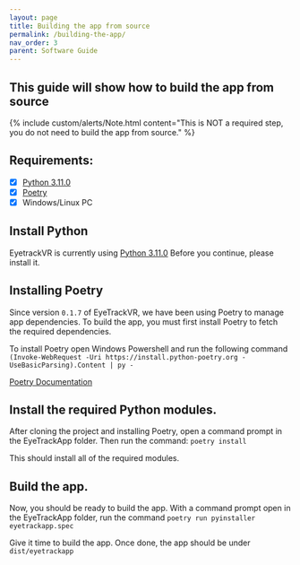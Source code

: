 ```yaml
---
layout: page
title: Building the app from source
permalink: /building-the-app/
nav_order: 3
parent: Software Guide
---
```


## This guide will show how to build the app from source

{% include custom/alerts/Note.html content="This is NOT a required step, you do not need to build the app from source." %}

## Requirements:

- [x] [Python 3.11.0](https://www.python.org/downloads/release/python-3110/)
- [x] [Poetry](https://python-poetry.org/)
- [x] Windows/Linux PC

## Install Python
EyetrackVR is currently using [Python 3.11.0](https://www.python.org/downloads/release/python-3110/) Before you continue, please install it. 

## Installing Poetry

Since version `0.1.7` of EyeTrackVR, we have been using Poetry to manage app dependencies. To build the app, you must first install Poetry to fetch the required dependencies.

To install Poetry open Windows Powershell and run the following command `(Invoke-WebRequest -Uri https://install.python-poetry.org -UseBasicParsing).Content | py -`

[Poetry Documentation](https://python-poetry.org/docs/)


## Install the required Python modules.

After cloning the project and installing Poetry, open a command prompt in the EyeTrackApp folder. Then run the command: `poetry install`

This should install all of the required modules.

## Build the app.

Now, you should be ready to build the app.
With a command prompt open in the EyeTrackApp folder, run the command `poetry run pyinstaller eyetrackapp.spec`

Give it time to build the app. Once done, the app should be under `dist/eyetrackapp`
